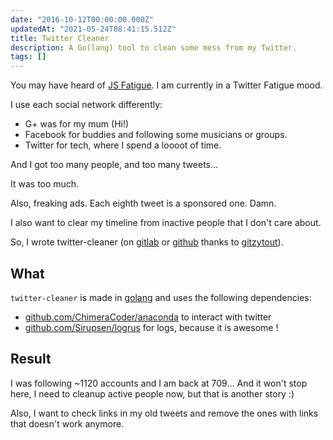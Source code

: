 ```yaml
---
date: "2016-10-12T00:00:00.000Z"
updatedAt: "2021-05-24T08:41:15.512Z"
title: Twitter Cleaner
description: A Go(lang) tool to clean some mess from my Twitter.
tags: []
---
```


You may have heard of [JS Fatigue](https://encrypted.google.com/search?q=JS%20Fatigue). I am currently in a Twitter Fatigue mood.

I use each social network differently:

- G+ was for my mum (Hi!)
- Facebook for buddies and following some musicians or groups.
- Twitter for tech, where I spend a loooot of time.

And I got too many people, and too many tweets...

It was too much.

Also, freaking ads. Each eighth tweet is a sponsored one. Damn.

I also want to clear my timeline from inactive people that I don't care about.

So, I wrote twitter-cleaner (on [gitlab](https://gitlab.com/SiegfriedEhret/twitter-cleaner) or [github](https://github.com/SiegfriedEhret/twitter-cleaner) thanks to [gitzytout](https://gitlab.com/SiegfriedEhret/gitzytout)).

## What

`twitter-cleaner` is made in [golang](https://golang.org/) and uses the following dependencies:

- [github.com/ChimeraCoder/anaconda](https://github.com/ChimeraCoder/anaconda) to interact with twitter
- [github.com/Sirupsen/logrus](https://github.com/Sirupsen/logrus) for logs, because it is awesome !

## Result

I was following ~1120 accounts and I am back at 709... And it won't stop here, I need to cleanup active people now, but that is another story :)

Also, I want to check links in my old tweets and remove the ones with links that doesn't work anymore.
